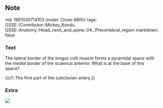 ## Note
nid: 1661020714103
model: Cloze-88f0c
tags: GSSE::!Contributor::Mickey_Kondo, GSSE::Anatomy::Head_neck_and_spine::04._Prevertebral_region
markdown: false

### Text
The lateral border of the longus colli muscle forms a pyramidal
space with the medial border of the scalenus anterior. What is at
the base of this space?
<div>
  {{c1::The first part of the subclavian artery.}}
</div>

### Extra
<img src= 
"Schematic-drawing-of-the-triangle-of-the-vertebral-artery-on-the-right-lateral-neck.png">
